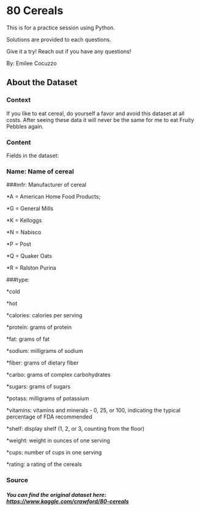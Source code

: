 # 80 Cereals

This is for a practice session using Python. 

Solutions are provided to each questions.

Give it a try! Reach out if you have any questions!

By: Emilee Cocuzzo

## About the Dataset

### Context
If you like to eat cereal, do yourself a favor and avoid this dataset at all costs. After seeing these data it will never be the same for me to eat Fruity Pebbles again.

### Content
Fields in the dataset:

### Name: Name of cereal

###mfr: Manufacturer of cereal

*A = American Home Food Products;

*G = General Mills

*K = Kelloggs

*N = Nabisco

*P = Post

*Q = Quaker Oats

*R = Ralston Purina

###type:

*cold

*hot

*calories: calories per serving

*protein: grams of protein

*fat: grams of fat

*sodium: milligrams of sodium

*fiber: grams of dietary fiber

*carbo: grams of complex carbohydrates

*sugars: grams of sugars

*potass: milligrams of potassium

*vitamins: vitamins and minerals - 0, 25, or 100, indicating the typical percentage of FDA recommended

*shelf: display shelf (1, 2, or 3, counting from the floor)

*weight: weight in ounces of one serving

*cups: number of cups in one serving

*rating: a rating of the cereals

### Source
##### You can find the original dataset here: https://www.kaggle.com/crawford/80-cereals
